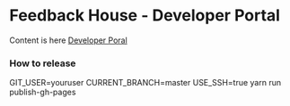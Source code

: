 # Feedback House - Developer Portal

Content is here [Developer Poral](https://developers.feedback.house)


### How to release

GIT_USER=youruser CURRENT_BRANCH=master USE_SSH=true yarn run publish-gh-pages

